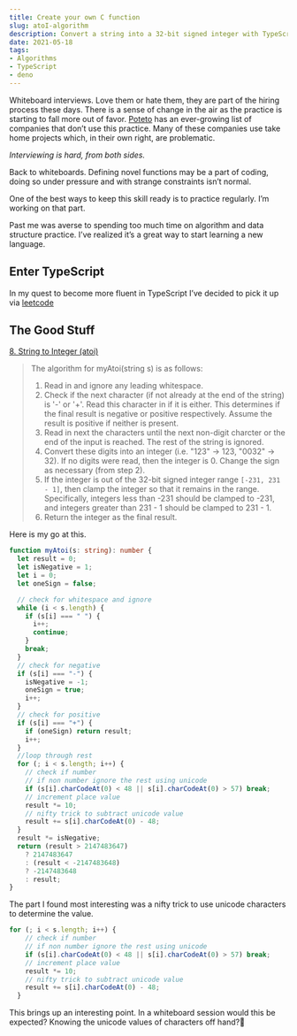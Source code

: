 ```yaml
---
title: Create your own C function
slug: atoI-algorithm
description: Convert a string into a 32-bit signed integer with TypeScript
date: 2021-05-18
tags:
- Algorithms
- TypeScript
- deno
---
```


Whiteboard interviews. Love them or hate them, they are part of the hiring process these days. There is a sense of change in the air as the practice is starting to fall more out of favor. [Poteto][1] has an ever-growing list of companies that don’t use this practice. Many of these companies use take home projects which, in their own right, are problematic.

_Interviewing is hard, from both sides._

 Back to whiteboards. Defining novel functions may be a part of coding, doing so under pressure and with strange constraints isn’t normal. 

One of the best ways to keep this skill ready is to practice regularly. I’m working on that part.

Past me was averse to spending too much time on algorithm and data structure practice. I’ve realized it’s a great way to start learning a new language.

## Enter TypeScript

In my quest to become more fluent in TypeScript I’ve decided to pick it up via [leetcode][2]

## The Good Stuff

[8. String to Integer (atoi)][3]

> The algorithm for myAtoi(string s) is as follows:
> 1. Read in and ignore any leading whitespace.
> 2. Check if the next character (if not already at the end of the string) is '-' or '+'. Read this character in if it is either. This determines if the final result is negative or positive respectively. Assume the result is positive if neither is present.
> 3. Read in next the characters until the next non-digit charcter or the end of the input is reached. The rest of the string is ignored.
> 4. Convert these digits into an integer (i.e. "123" -\> 123, "0032" -\> 32). If no digits were read, then the integer is 0. Change the sign as necessary (from step 2).
> 5. If the integer is out of the 32-bit signed integer range `[-231, 231 - 1]`, then clamp the integer so that it remains in the range. Specifically, integers less than -231 should be clamped to -231, and integers greater than 231 - 1 should be clamped to 231 - 1.
> 6. Return the integer as the final result.

Here is my go at this. 
```ts
function myAtoi(s: string): number {
  let result = 0;
  let isNegative = 1;
  let i = 0;
  let oneSign = false;

  // check for whitespace and ignore
  while (i < s.length) {
    if (s[i] === " ") {
      i++;
      continue;
    }
    break;
  }
  // check for negative
  if (s[i] === "-") {
    isNegative = -1;
    oneSign = true;
    i++;
  }
  // check for positive
  if (s[i] === "+") {
    if (oneSign) return result;
    i++;
  }
  //loop through rest
  for (; i < s.length; i++) {
    // check if number
    // if non number ignore the rest using unicode
    if (s[i].charCodeAt(0) < 48 || s[i].charCodeAt(0) > 57) break;
    // increment place value
    result *= 10;
    // nifty trick to subtract unicode value
    result += s[i].charCodeAt(0) - 48;
  }
  result *= isNegative;
  return (result > 2147483647)
    ? 2147483647
    : (result < -2147483648)
    ? -2147483648
    : result;
}
```

The part I found most interesting was a nifty trick to use unicode characters to determine the value.

```ts
for (; i < s.length; i++) {
    // check if number
    // if non number ignore the rest using unicode
    if (s[i].charCodeAt(0) < 48 || s[i].charCodeAt(0) > 57) break;
    // increment place value
    result *= 10;
    // nifty trick to subtract unicode value
    result += s[i].charCodeAt(0) - 48;
  }

```

This brings up an interesting point. In a whiteboard session would this be expected? Knowing the unicode values of characters off hand?🤔

[1]:	https://github.com/poteto/hiring-without-whiteboards
[2]:	https://leetcode.com
[3]:	https://leetcode.com/problems/string-to-integer-atoi/